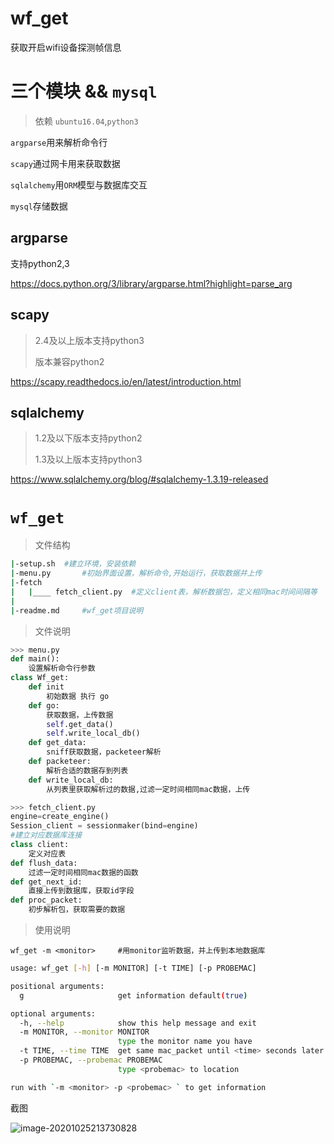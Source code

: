 # wf_get
获取开启wifi设备探测帧信息
# 三个模块 && `mysql`

> 依赖 `ubuntu16.04`,`python3`

`argparse`用来解析命令行

`scapy`通过网卡用来获取数据

`sqlalchemy`用`ORM`模型与数据库交互

`mysql`存储数据

## argparse

支持python2,3

https://docs.python.org/3/library/argparse.html?highlight=parse_arg

## scapy

> 2.4及以上版本支持python3
>
> 版本兼容python2

https://scapy.readthedocs.io/en/latest/introduction.html

## sqlalchemy

> 1.2及以下版本支持python2
>
> 1.3及以上版本支持python3

https://www.sqlalchemy.org/blog/#sqlalchemy-1.3.19-released

# `wf_get`

> 文件结构

```sh
|-setup.sh	#建立环境，安装依赖
|-menu.py		#初始界面设置，解析命令,开始运行，获取数据并上传
|-fetch
|	|____ fetch_client.py  #定义client表，解析数据包，定义相同mac时间间隔等
|
|-readme.md		#wf_get项目说明
```

> 文件说明

```python
>>> menu.py
def main():
    设置解析命令行参数
class Wf_get:    
	def init
    	初始数据 执行 go
	def go:
        获取数据，上传数据
        self.get_data()
		self.write_local_db()
	def get_data:
        sniff获取数据，packeteer解析
    def packeteer:
    	解析合适的数据存到列表
    def write_local_db:
        从列表里获取解析过的数据,过滤一定时间相同mac数据，上传	
```

```python
>>> fetch_client.py
engine=create_engine()
Session_client = sessionmaker(bind=engine)
#建立对应数据库连接   
class client:
    定义对应表
def flush_data:
    过滤一定时间相同mac数据的函数
def get_next_id:
    直接上传到数据库，获取id字段
def proc_packet:
    初步解析包，获取需要的数据
```

> 使用说明

```
wf_get -m <monitor>		#用monitor监听数据，并上传到本地数据库
```



```sh
usage: wf_get [-h] [-m MONITOR] [-t TIME] [-p PROBEMAC]

positional arguments:
  g                     get information default(true)

optional arguments:
  -h, --help            show this help message and exit
  -m MONITOR, --monitor MONITOR
                        type the monitor name you have
  -t TIME, --time TIME  get same mac_packet until <time> seconds later
  -p PROBEMAC, --probemac PROBEMAC
                        type <probemac> to location

run with `-m <monitor> -p <probemac> ` to get information
```

截图

![image-20201025213730828](/home/zzl/.config/Typora/typora-user-images/image-20201025213730828.png)

